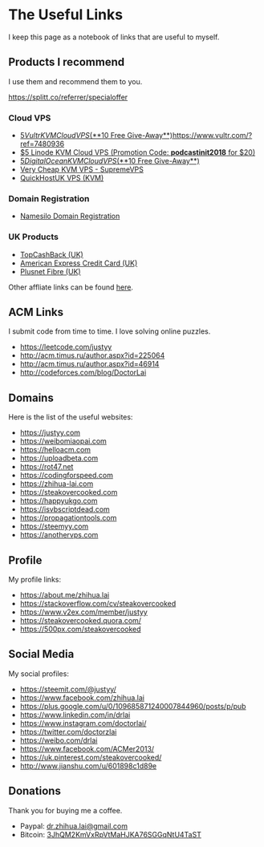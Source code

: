 # The Useful Links
I keep this page as a notebook of links that are useful to myself.

## Products I recommend
I use them and recommend them to you.

https://splitt.co/referrer/specialoffer

### Cloud VPS
- [$5 Vultr KVM Cloud VPS (**$10 Free Give-Away**)](https://justyy.com/out/vultr2)https://www.vultr.com/?ref=7480936
- [$5 Linode KVM Cloud VPS (Promotion Code: **podcastinit2018** for $20)](https://happyukgo.com/out/linode)
- [$5 DigitalOcean KVM Cloud VPS (**$10 Free Give-Away**)](https://steemyy.com/out/do)
- [Very Cheap KVM VPS - SupremeVPS](https://anothervps.com/out/svps)
- [QuickHostUK VPS (KVM)](https://justyy.com/out/quickhostuk)

### Domain Registration
- [Namesilo Domain Registration](https://justyy.com/out/namesilo)

### UK Products
- [TopCashBack (UK)](https://justyy.com/out/tcb)
- [American Express Credit Card (UK)](https://justyy.com/out/amex)
- [Plusnet Fibre (UK)](https://justyy.com/out/plusnet)

Other affliate links can be found [here](https://steakovercooked.com/doctor-zhihua-lai-resume.php#links).

## ACM Links
I submit code from time to time. I love solving online puzzles.

- https://leetcode.com/justyy
- http://acm.timus.ru/author.aspx?id=225064
- http://acm.timus.ru/author.aspx?id=46914
- http://codeforces.com/blog/DoctorLai

## Domains
Here is the list of the useful websites:
- https://justyy.com 
- https://weibomiaopai.com 
- https://helloacm.com 
- https://uploadbeta.com 
- https://rot47.net 
- https://codingforspeed.com 
- https://zhihua-lai.com 
- https://steakovercooked.com 
- https://happyukgo.com 
- https://isvbscriptdead.com
- https://propagationtools.com
- https://steemyy.com
- https://anothervps.com

## Profile
My profile links:
- https://about.me/zhihua.lai
- https://stackoverflow.com/cv/steakovercooked
- https://www.v2ex.com/member/justyy
- https://steakovercooked.quora.com/
- https://500px.com/steakovercooked

## Social Media
My social profiles:
- https://steemit.com/@justyy/
- https://www.facebook.com/zhihua.lai
- https://plus.google.com/u/0/109685871240007844960/posts/p/pub
- https://www.linkedin.com/in/drlai
- https://www.instagram.com/doctorlai/
- https://twitter.com/doctorzlai
- https://weibo.com/drlai
- https://www.facebook.com/ACMer2013/
- https://uk.pinterest.com/steakovercooked/
- http://www.jianshu.com/u/601898c1d89e

## Donations
Thank you for buying me a coffee.
- Paypal: [dr.zhihua.lai@gmail.com](https://www.paypal.me/doctorlai/3)
- Bitcoin: [3JhQM2KmVxRpVtMaHJKA76SGGqNtU4TaST](https://helloacm.com/api/echo/?s=bitcoin:3JhQM2KmVxRpVtMaHJKA76SGGqNtU4TaST)
